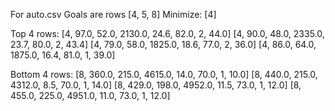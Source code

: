 For auto.csv 
Goals are rows [4, 5, 8] 
Minimize: [4] 

Top 4 rows: 
[4, 97.0, 52.0, 2130.0, 24.6, 82.0, 2, 44.0] 
[4, 90.0, 48.0, 2335.0, 23.7, 80.0, 2, 43.4] 
[4, 79.0, 58.0, 1825.0, 18.6, 77.0, 2, 36.0] 
[4, 86.0, 64.0, 1875.0, 16.4, 81.0, 1, 39.0] 

Bottom 4 rows: 
[8, 360.0, 215.0, 4615.0, 14.0, 70.0, 1, 10.0] 
[8, 440.0, 215.0, 4312.0, 8.5, 70.0, 1, 14.0] 
[8, 429.0, 198.0, 4952.0, 11.5, 73.0, 1, 12.0] 
[8, 455.0, 225.0, 4951.0, 11.0, 73.0, 1, 12.0]
